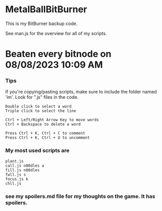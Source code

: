 # MetalBallBitBurner
This is my BitBurner backup code.

See man.js for the overview for all of my scripts.

# Beaten every bitnode on 08/08/2023 10:09 AM

### Tips

If you're copying/pasting scripts, make sure to include the folder named 'im'.
Look for ".js" files in the code.

	Double click to select a word
	Triple click to select the line

	Ctrl + Left/Right Arrow Key to move words
	Ctrl + Backspace to delete a word
	
	Press Ctrl + K, Ctrl + C to comment
	Press Ctrl + K, Ctrl + U to uncomment
	

### My most used scripts are 

	plant.js
	call.js n00dles a
	fill.js n00dles
	fwll.js s
	focus.js k
	chll.js

### see my spoilers.md file for my thoughts on the game. It has spoilers.